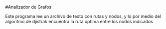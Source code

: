 #Analizador de Grafos

Este programa lee un archivo de texto con rutas y nodos, y lo por medio del algoritmo de djistrak encuentra la ruta optima entre los nodos indicados

